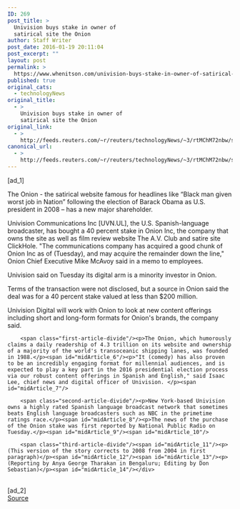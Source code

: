 ```yaml
---
ID: 269
post_title: >
  Univision buys stake in owner of
  satirical site the Onion
author: Staff Writer
post_date: 2016-01-19 20:11:04
post_excerpt: ""
layout: post
permalink: >
  https://www.whenitson.com/univision-buys-stake-in-owner-of-satirical-site-the-onion/
published: true
original_cats:
  - technologyNews
original_title:
  - >
    Univision buys stake in owner of
    satirical site the Onion
original_link:
  - >
    http://feeds.reuters.com/~r/reuters/technologyNews/~3/rtMChM72nbw/story01.htm
canonical_url:
  - >
    http://feeds.reuters.com/~r/reuters/technologyNews/~3/rtMChM72nbw/story01.htm
---
```

 [ad_1]
<br><div id="articleText">
<span id="midArticle_start"/>

<span id="midArticle_0"/><span class="focusParagraph" readability="3"><p><span class="articleLocatio&lt;/span&gt;n">The Onion - the satirical website famous for headlines like “Black man given worst job in Nation” following the election of Barack Obama as U.S. president in 2008 – has a new major shareholder.</span></p></span><span id="midArticle_1"/><p>Univision Communications Inc [UVN.UL], the U.S. Spanish-language broadcaster, has bought a 40 percent stake in Onion Inc, the company that owns the site as well as film review website The A.V. Club and satire site ClickHole.    "The communications company has acquired a good chunk of Onion Inc as of (Tuesday), and may acquire the remainder down the line," Onion Chief Executive Mike McAvoy said in a memo to employees. </p><span id="midArticle_2"/><p>Univision said on Tuesday its digital arm is a minority investor in Onion.   </p><span id="midArticle_3"/><p>Terms of the transaction were not disclosed, but a source in Onion said the deal was for a 40 percent stake valued at less than $200 million. </p><span id="midArticle_4"/><p>Univision Digital will work with Onion to look at new content offerings including short and long-form formats for Onion's brands, the company said.</p><span id="midArticle_5"/>
        
        <span class="first-article-divide"/><p>The Onion, which humorously claims a daily readership of 4.3 trillion on its website and ownership of a majority of the world's transoceanic shipping lanes, was founded in 1988.</p><span id="midArticle_6"/><p>"It (comedy) has also proven to be an incredibly engaging format for millennial audiences, and is expected to play a key part in the 2016 presidential election process via our robust content offerings in Spanish and English," said Isaac Lee, chief news and digital officer of Univision. </p><span id="midArticle_7"/>
        
        <span class="second-article-divide"/><p>New York-based Univision owns a highly rated Spanish language broadcast network that sometimes beats English language broadcasters such as NBC in the primetime ratings race.</p><span id="midArticle_8"/><p>The news of the purchase of the Onion stake was first reported by National Public Radio on Tuesday.</p><span id="midArticle_9"/><span id="midArticle_10"/>
        
        <span class="third-article-divide"/><span id="midArticle_11"/><p>(This version of the story corrects to 2008 from 2004 in first paragraph)</p><span id="midArticle_12"/><span id="midArticle_13"/><p> (Reporting by Anya George Tharakan in Bengaluru; Editing by Don Sebastian)</p><span id="midArticle_14"/></div>
<br>[ad_2]
<br><a href="http://feeds.reuters.com/~r/reuters/technologyNews/~3/rtMChM72nbw/story01.htm">Source </a>